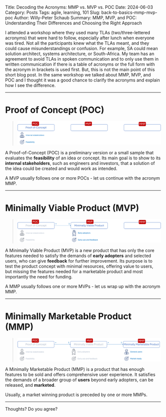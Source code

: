 Title: Decoding the Acronyms: MMP vs. MVP vs. POC
Date: 2024-06-03
Category: Posts 
Tags: agile, learning, 101
Slug: back-to-basics-mmp-mvp-poc
Author: Willy-Peter Schaub
Summary: MMP, MVP, and POC: Understanding Their Differences and Choosing the Right Approach

I attended a workshop where they used many TLAs (two/three-lettered acronyms) that were hard to follow, especially after lunch when everyone was tired. Not all the participants knew what the TLAs meant, and they could cause misunderstandings or confusion. For example, SA could mean solution architect, systems architecture, or South-Africa. My team has an agreement to avoid TLAs in spoken communication and to only use them in written communication if there is a table of acronyms or the full form with the acronym in brackets is used first.  But, this is not the main point of this short blog post. In the same workshop we talked about MMP, MVP, and POC and I thought it was a good chance to clarify the acronyms and explain how I see the difference.

---

# Proof of Concept (POC)

> ![<SAMPLE PIC>](../images/back-to-basics-mmp-mvp-poc-1.png) 

A Proof-of-Concept (POC) is a preliminary version or a small sample that evaluates the **feasibility** of an idea or concept. Its main goal is to show to its **internal stakeholders**, such as engineers and investors, that a solution of the idea could be created and would work as intended. 

A MVP usually follows one or more POCs - let us continue with the acronym MMP.

---

# Minimally Viable Product (MVP)

> ![<SAMPLE PIC>](../images/back-to-basics-mmp-mvp-poc-2.png) 

A Minimally Viable Product (MVP) is a new product that has only the core features needed to satisfy the demands of **early adopters** and selected users, who can give **feedback** for further improvement. Its purpose is to test the product concept with minimal resources, offering value to users, but missing the features needed for a marketable product and most importantly the need for funding.

A MMP usually follows one or more MVPs - let us wrap up with the acronym MMP.

---

# Minimally Marketable Product (MMP)

> ![<SAMPLE PIC>](../images/back-to-basics-mmp-mvp-poc-3.png) 

A Minimally Marketable Product (MMP) is a product that has enough features to be sold and offers comprehensive user experience. It satisfies the demands of a broader group of **users** beyond early adopters, can be released, and **marketed**. 

Usually, a market winning product is preceded by one or more MMPs. 

---

Thoughts? Do you agree?

